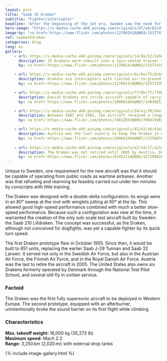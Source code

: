 ```yaml
---
layout: post
title: "Saab 35 Draken"
subtitle: "Fighter/interceptor"
headline: "After the beginning of the jet era, Sweden saw the need for a new interceptor capable of intercepting bombers at high altitudes and of successfully engaging other fighters as well. Thus, the Swedish Defence Material Administration issued a request, and Saab began work on the jet in 1949."
hero-image: "https://s-media-cache-ak0.pinimg.com/originals/d7/a4/03/d7a4034b921b77bc03263aa008fd1ebd.jpg"
image-by: "<a href='https://www.flickr.com/photos/127001418@N03/15377419357/' target='_new'>IMG_3707 Swedish Airforce Historic Flight SK 35C Draken 35810 (SE-DXP)</a> by <a href='https://www.flickr.com/photos/127001418@N03/15563435505/in/photostream/' target='_new' >Jim Calow</a> under <a href='https://creativecommons.org/licenses/by-nd/2.0/' target='_new'>Attribution NoDerivs License</a>"
ref: saabe35draken
categories: blog
lang: en
gallery:
    - url: https://s-media-cache-ak0.pinimg.com/originals/14/9e/52/149e52666dc824d01ec4971f81fbe9cb.jpg
      description: 25 Drakens were rebuilt into a twin-seated trainer version which was unarmed. Because the modification was minor, it could easily be converted back to a J 35A standard if necessary.
      by: <a href='https://www.flickr.com/photos/127001418@N03/15377419357/' target='_new'>IMG_3707 Swedish Airforce Historic Flight SK 35C Draken 35810 (SE-DXP)</a> by <a href='https://www.flickr.com/photos/127001418@N03/15563435505/in/photostream/' target='_new' >Jim Calow</a> under <a href='https://creativecommons.org/licenses/by-nd/2.0/' target='_new'>Attribution-NoDerivs 2.0 Generic</a>

    - url: https://s-media-cache-ak0.pinimg.com/originals/dc/6e/75/dc6e75374f5533f9a087bda53aa2e24c.jpg
      description: Drakens are interceptors with limited air-to-ground capability. They carried up to 4 drop tanks, 2 internal cannons, 4 - 6 Sidewinder missiles, and 75mm air-to-air rockets.
      by: <a href='https://www.flickr.com/photos/127001418@N03/15377299708/in/photolist-pqQFt3-6T3Wg8-9N4o3w-jEJs9m-9bfcue-ooQ5SB-aZE93r-qNxjdp-qrbiyJ-qMqaKB-aFcLiX-cpTLeh-iA3Wf-qVPDwA-dwQXSf-qpGLWJ-9N1BoD-qpSbU2-pMcTPj-mCgicK-dq4riv-nNt3jh-cArfDW-qkPEn9-7ncNBv-dsLMwF-aqDwnA-dq4AAC-qokSfh-8tL8SL-8ei2xa-cBcpPu-qVPDyu-7YEsf7-FBRYVh-ceMehu-qpFbE1-rQzMTj-fskju5-FC6mex-4Mywtm-qMkNAY-qkQeRA-qDZXM9-qo9h64-qZWzVa-ceMfP1-mChTNW-6VJrK2-qo9ijB' target='_new'>IMG_3734 Swedish Airforce Historic Flight SK 35C Draken 35810 (SE-DXP)</a> by <a href='https://www.flickr.com/photos/127001418@N03/15563435505/in/photostream/' target='_new' >Jim Calow</a> under <a href='https://creativecommons.org/licenses/by-nd/2.0/' target='_new'>Attribution-NoDerivs 2.0 Generic</a>

    - url: https://s-media-cache-ak0.pinimg.com/originals/7f/8b/f7/7f8bf74745633f8c751826fbe7809eba.jpg
      description: Danish Drakens are strike aircraft capable of carrying AGM-12 Bullpup missiles, electronic countermeasures, and increased internal and external fuel storage. The Danish Drakens are the heaviest to have flown.
      by: <a href='https://www.flickr.com/photos/109661044@N07/24830252361/in/photolist-DQawXk-72zAsG-bcCkbD-72zAeo-bcCjVp-72zzMh-4cyZXj-4cz1r9-72zAoW-mBEDH2-72vA5R-72vzHa-72zzWA-bcCjFR-acC6Dp-4cuZLn-72vzCM-oSWB6-72vzur-dphnKi-g3c6nc-5BzGgp-ohR4kH-oCyPaD-bHbz2H-2Z8Nr3-qCJkdA-quvD1e-oAAMtb-ooxKWP-Gyrn1t-23yfSC-bEW9Ge-pHA24D-bugLns-pVqkMc-32CSHT-eSAhPK-bugLm9-qnFUVT-i1Q7uh-4cv34x-eM7qzi-7Jr8hJ-8o9EgG-a8XAk2-mCgQqK-5uTvJN-dxbmp8-GYECvy' target='_new'>Danish Draken</a> by <a href='https://www.flickr.com/photos/109661044@N07/' target="_new">Rob Shleiffert</a> under <a href='https://creativecommons.org/licenses/by-sa/2.0/' target='_new'>Attribution-ShareAlike 2.0 Generic</a>

    - url: https://s-media-cache-ak0.pinimg.com/originals/54/a1/f0/54a1f0c41c1d1aa5500b5d4be96dacd8.jpg
      description: Between 1987 and 1991, the aircraft received a longer lifespan, modern electronics and cannon, additional two Sidewinder (AIM-9P) pylons under the air intakes, and increased fuel capacity. The final operational J 35J flew for the last time in 1999.
      by: <a href='https://www.flickr.com/photos/74812833@N05/7004159821/in/photolist-bEW9Ge-pHA24D-bugLns-pVqkMc-32CSHT-FQjJbF-eSAhPK-bugLm9-qnFUVT-i1Q7uh-4cv34x-eM7qzi-7Jr8hJ-8o9EgG-a8XAk2-mCgQqK-o71ume-pt11aX-qC3sVC-5uTvJN-jqDTV6-5BzQP8-8a4yoE-on2yb-5BEaco-qrCR6j-caDqR3-dxbmp8-8nfmvc-72vzNv-ALP6i-9vTeq8-qpJFKn-ueJYP-omNb6j-oek3iv-qoskdn-pY1gP4-bC7zup-r2QrEq-8sKjMM-qEPUBb-o4xEbe-nd3qy5-GDGoEt-aFgC7w-mWtNUC-n7sYbr-psLvbw-78stp9' target='_new'>Swedish Air Force J35J Draken</a> by <a href='https://www.flickr.com/photos/74812833@N05/' target='_new' >fsll2</a> under <a href='https://creativecommons.org/licenses/by-nc/2.0/' target='_new'>Attribution-NonCommercial 2.0 Generic</a>

    - url: https://s-media-cache-ak0.pinimg.com/originals/41/e2/a6/41e2a6471af06dfe3cda69984d01f8a0.jpg
      description: Austria was the last country to keep the Draken in military service. This was the last Austrian Air Force fighter plane with internal cannons for its lone air-to-air armament because of the restriction in the Austrian State Treaty of 1955.
      by: <a href='https://www.flickr.com/photos/109661044@N07/27258858476/in/photolist-HwLLWy-5V38dz-3V9h7A-mgu6m9-JnX8wr-4cz3RE-o6mUz1-qC1sJQ-qMHno3-4cz1WQ-GfRe5-dXCpw8-4cz1cJ-72vzSx-72vzrZ-72zAru-72zzDb-72vzQ8-oANTXv-4cyZ71-oAx3Vi-bcCjoD-4cyZJ7-72vzUV-4cv21M-bcCkpM-oANXd8-ojjPzM-72vzLM-DQawXk-9puZM2-72zAsG-bcCkbD-72zAeo-bcCjVp-72zzMh-4cyZXj-4cz1r9-72zAoW-mBEDH2-72vA5R-72vzHa-72zzWA-bcCjFR-acC6Dp-4cuZLn-72vzCM-oSWB6-72vzur-dphnKi' target='_new'>Draken Austria</a> by <a href='https://www.flickr.com/photos/109661044@N07/' target='_new' >Rob Shleiffert</a> under <a href='https://creativecommons.org/licenses/by-sa/2.0/' target='_new'>Attribution-ShareAlike 2.0 Generic</a>
    
    - url: https://s-media-cache-ak0.pinimg.com/originals/a2/1d/1f/a21d1f6668a76018b5f515fd933e2cc8.jpg
      description: The Draken was not retired until 2005 by Austria. Due to cutbacks and high maintenance costs, the Draken was phased out of Swedish service in December 1998, replaced by the Saab 37 Viggen.
      by: <a href='https://www.flickr.com/photos/81952114@N06/15729982629/in/photolist-pY1gP4-bC7zup-r2QrEq-8sKjMM-qEPUBb-o4xEbe-nd3qy5-GDGoEt-aFgC7w-mWtNUC-n7sYbr-psLvbw-78stp9-ec9i1u-eBucoq-rjcniU-GYECvy-ueJpW-GCuXxc-9czhBc-2Z8Nkd-FQ8AP9-orWvaU-cdW4HS-qT1NC7-cnYraf-q8d1pu-ueJYM-72zzAq-Hniq2b-o892xe-jF91TH-qNG9Qn-jEZB4M-qpHCkw-qwjAsM-4ZYvec-pHtj2F-pFc8Yw-nMmFao-jF3GiQ-HsJKwW-onARaQ-o4Jusq-qxsLj9-pRVpXP-uUqAvf-rQyx8s-aFcMYR-dCskmZ' target='_new'>Swedish Air Force Historic Flight - Saab Draken SE-DXP</a> by <a href='https://www.flickr.com/photos/81952114@N06/' target='_new' >SteveH1972</a> under <a href='https://creativecommons.org/licenses/by-nd/2.0/' target='_new'>Attribution-NoDerivs 2.0 Generic</a>
---
```

Unique to Sweden, one requirement for the new aircraft was that it should be capable of operating from public roads as wartime airbases. Another was that refueling and rearming be feasibly carried out under ten minutes by conscripts with little training.

The Draken was designed with a double-delta configuration: its wings were in an 80&deg; sweep at the root with winglets jutting at 60&deg; at the tip. This allowed good high-speed performance combined with much a better slow-speed performance. Because such a configuration was new at the time, it warranted the creation of the only sub-scale test aircraft built by Sweden: the Saab 210 Lilldraken. The concept was successful, as the Draken, although not conceived for dogfights, was yet a capable fighter by its quick turn speed.

The first Draken prototype flew in October 1955. Since then, it would be built to 651 units, replacing the earlier Saab J-29 Tunnan and Saab 32 Lansen. It served not only in the Swedish Air Force, but also in the Austrian Air Force, the Finnish Air Force, and in the Royal Danish Air Force. Austria was the last to retire the aircraft in 2005. The United States also owns six Drakens formerly operated by Denmark through the National Test Pilot School, and several still fly in civilian service.
<h3>Factoid</h3>
The Draken was the first fully supersonic aircraft to be deployed in Western Europe. The second prototype, equipped with an afterburner, unintentionally broke the sound barrier on its first flight while climbing.
<h3>Characteristics</h3>
<strong>Max. takeoff weight:</strong> 16,000 kg (35,273 lb)<br />
<strong>Maximum speed:</strong> Mach 2.2<br />
<strong>Range:</strong> 3,250 km (2,020 mi) with external drop tanks

{% include image-gallery.html %}

